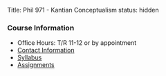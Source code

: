 Title: Phil 971 - Kantian Conceptualism
status: hidden

### Course Information ###

- Office Hours: T/R 11-12 or by appointment
- [Contact Information]({filename}/pages/Contact.md)
- [Syllabus]({filename}/pdfs/phil971/phil971conceptualism/ConceptualismSyllabus.pdf)
- [Assignments]({filename}/pages/phil971/phil971conceptualism/phil971ConceptualismAssignments.md)
